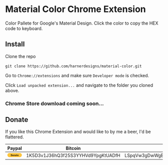 # Material Color Chrome Extension

Color Pallete for Google's Material Design. Click the color to copy the HEX code to keyboard.

## Install 

Clone the repo

```
git clone https://github.com/harnerdesigns/material-color.git
```

Go to ```Chrome://extensions``` and make sure ```Developer mode``` is checked.

Click ```Load unpacked extension...``` and navigate to the folder you cloned above.

### Chrome Store download coming soon...

## Donate

If you like this Chrome Extension and would like to by me a beer, I'd be flattered.

| Paypal                                                                                                           | Bitcoin                            | Litecoin                           |
|------------------------------------------------------------------------------------------------------------------|------------------------------------|------------------------------------|
| [![](img/btn_donate_LG.gif)](https://www.paypal.com/cgi-bin/webscr?cmd=_s-xclick&hosted_button_id=3U4LLKF93P22J) | 1K5D3v1J36hQ3f25S3YYHVd9YpgKtUADfH | LSpqVw3gDwWgBcrBarX663TwZdGZrXfmQ7 |